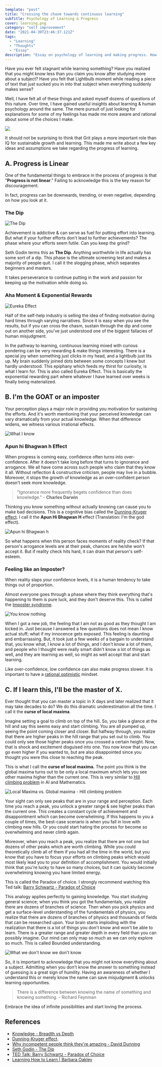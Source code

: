 ```yaml
---
template: "post"
title: "Crossing the chasm towards continuous learning"
subTitle: Psychology of Learning & Progress
cover: learning.png
category: "self improvement"
date: "2021-04-30T23:46:37.121Z"
tags:
  - "Learning"
  - "Thoughts"
  - "Essay"
description: "Essay on psychology of learning and making progress. How imposter syndrome and dunning kruger effect plays a role in it."
---
```



Have you ever felt stagnant while learning something? Have you realized that you might know less than you claim you know after studying more about a subject?
Have you felt that Lightbulb moment while reading a piece of text that just sucked you in into that subject when everything suddenly makes sense?

Well, I have felt all of these things and asked myself dozens of questions of this nature. Over time, I have gained useful insights about learning & human psychology around the same. The mere pursuit of just looking for explanations for some of my feelings has made me more aware and rational about some of the choices I make.

![](./learning.png)

It should not be surprising to think that Grit plays a more important role than IQ for sustainable growth and learning.
This made me write about a few key ideas and assumptions we take regarding the progress of learning.

## A. Progress is Linear

One of the fundamental things to embrace in the process of progress is that "**Progress is not linear**." Failing to acknowledge this is the key reason for discouragement.

In fact, progress can be downwards, trending, or even negative, depending on how you look at it.

### The Dip

![The Dip](./the-dip-graph.jpeg)

Achievement is addictive & can serve as fuel for putting effort into learning. But what if your further efforts don't lead to further achievements? The phase where your efforts seem futile. Can you keep the grind?

Seth Godin terms this as **The Dip**. Anything worthwhile in life actually has some sort of a dip. This phase is the ultimate screening test and makes a majority of people quit. I call it the slogging phase, which separates beginners and masters.

It takes perseverance to continue putting in the work and passion for keeping up the motivation while doing so.

### Aha Moment & Exponential Rewards

![Eureka Effect](./eureka3.png)

Half of the self-help industry is selling the idea of finding motivation during hard times through varying narratives. Since it is easy when you see the results, but if you can cross the chasm, sustain through the dip and come out on another side, you've just understood one of the biggest fallacies of human misjudgment.

In the pathway to learning, continuous learning mixed with curious pondering can be very rewarding & make things interesting. There is a special joy when something just clicks in my head, and a lightbulb just lits up. My brain suddenly joined dots between some concepts I knew but hardly understood. This epiphany which feeds my thirst for curiosity, is what I learn for. This is also called Eureka Effect. This is basically the exponential rewarding part where whatever I have learned over weeks is finally being materialized.

## B. I'm the GOAT or an imposter

Your perception plays a major role in providing you motivation for sustaining the efforts. And it's worth mentioning that your perceived knowledge can vary dramatically from your actual knowledge.
When that difference widens, we witness various irrational effects.

![What I know](./what-i-know.png)

### Apun hi Bhagwan h Effect

When progress is coming easy, confidence often turns into over-confidence. After it doesn't take long before that turns to ignorance and arrogance. We all have come across such people who claim that they know it all. Without reflection & constructive criticism, people may live in a bubble. Moreover, it stops the growth of knowledge as an over-confident person doesn't seek more knowledge.

> "Ignorance more frequently begets confidence than does knowledge." - **Charles Darwin**

Thinking you know something without actually knowing can cause you to make bad decisions. This is a cognitive bias called the [Dunning-Kruger effect](https://www.wikiwand.com/en/Dunning%E2%80%93Kruger_effect). I call it the **Apun Hi Bhagwan H** effect (Translation: I'm the god effect).


![Apun hi Bhagwan h](./bhagwan-meme.jpeg)


So what happens when this person faces moments of reality check?
If that person's arrogance levels are at their peak, chances are he/she won't accept it. But if reality check hits hard, it can drain that person's self-esteem.


### Feeling like an Imposter?

When reality slaps your confidence levels, it is a human tendency to take things out of proportion.

Almost everyone goes through a phase where they think everything that's happening to them is pure luck, and they don't deserve this. This is called the [Imposter syndrome](https://www.wikiwand.com/en/Impostor_syndrome).

![You know nothing](./you-know-nothing-meme.jpeg)


When I got a new job, the feeling that I am not as good as they thought I am kicked in. Just because I answered a few questions does not mean I know actual stuff; what if my innocence gets exposed. This feeling is daunting and embarrassing. But, it took just a few weeks of a bargain to understand that, you know what, I know a lot of things, and I don't know a lot of them, and people who I thought were really smart didn't know a lot of things as well, and they are learning as well, so might as well accept that and start learning.


Like over-confidence, low confidence can also make progress slower. It is important to have a [rational optimistic](https://www.rationaloptimist.com/) mindset.


## C. If I learn this, I'll be the master of X.

Ever thought that you can master a topic in X days and later realized that it may take decades to do? We do this dramatic underestimation all the time.
I call it the **curse of local maxima**.

Imagine setting a goal to climb on top of the hill. So, you take a glance at the hill and say this seems easy and start climbing. You are all pumped up, seeing the point coming closer and closer. But halfway through, you realize that there are higher peaks in the hill range that you set out to climb. You could only see those higher peaks once you crossed a certain height. Now, that is shock and excitement disguised into one. You now know that you can go even higher if you wanted to, but are also disappointed since you thought you were this close to reaching the peak.

This is what I call the **curse of local maxima.** The point you think is the global maxima turns out to be only a local maximum which lets you see other maxima higher than the current one. This is very similar to [Hill climbing problem](https://www.wikiwand.com/en/Hill_climbing) in AI and Mathematics.

![Local Maxima vs. Global maxima - Hill climbing problem](./maxima.png)


Your sight can only see peaks that are in your range and perception. Each time you reach a peak, you unlock a greater range & see higher peaks than the current one. This creates a constant cycle of achievement and disappointment which can become overwhelming. If this happens to you a couple of times, the best-case scenario is when you fall in love with climbing new hills. Or you could start hating the process for become so overwhelming and never climb again.

Moreover, when you reach a peak, you realize that there are not one but dozens of other peaks which are worth climbing. While you could theoretically climb all of them if you had all the time in the world, but you know that you have to focus your efforts on climbing peaks which would most likely lead you to your definition of accomplishment. You would initially think that you're lucky to have so many choices, but it can quickly become overwhelming knowing you have limited energy.

This is called the Paradox of choice. I strongly recommend watching this Ted talk: [Barry Schwartz - Paradox of Choice](https://www.ted.com/talks/barry_schwartz_the_paradox_of_choice?language=en)



This analogy applies perfectly to gaining knowledge. You start studying general science; when you think you got the fundamentals, you realize there are dozens of branches of science. Then when you pick physics and get a surface-level understanding of the fundamentals of physics, you realize that there are dozens of branches of physics and thousands of fields that can be researched upon. Your brain starts imploding with the realization that there is a lot of things you don't know and won't be able to learn.
There is a greater range and greater depth in every field than you can possibly imagine. Our mind can only map so much as we can only explore so much. This is called Bounded understanding.

![What we don't know we don't know](./what-we-dont-know.png)


So, it is important to acknowledge that you might not know everything about a subject. Admitting when you don't know the answer to something instead of guessing is a great sign of humility. Having an awareness of whether I understand this or merely know the name can save misjudgment & unlocks learning opportunities.

> There is a difference between knowing the name of something and knowing something. - Richard Feynman

Embrace the idea of infinite possibilities and start loving the process.

## References

* [Knowledge - Breadth vs Depth](http://nealford.com/memeagora/2015/09/08/knowledge-breadth-versus-depth.html)
* [Dunning-Kruger effect](https://www.verywellmind.com/an-overview-of-the-dunning-kruger-effect-4160740#:~:text=The%20Dunning%2DKruger%20effect%20is,to%20recognize%20their%20own%20incompetence).
* [Why incompetent people think they're amazing - David Dunning](https://www.youtube.com/watch?v=pOLmD_WVY-E)
* [Seth Godin - The Dip](https://www.goodreads.com/book/show/324748.The_Dip)
* [TED Talk: Barry Schwartz - Paradox of Choice](https://www.ted.com/talks/barry_schwartz_the_paradox_of_choice?language=en)
* [Learning How to Learn | Barbara Oakley](https://www.youtube.com/watch?v=vd2dtkMINIw)
